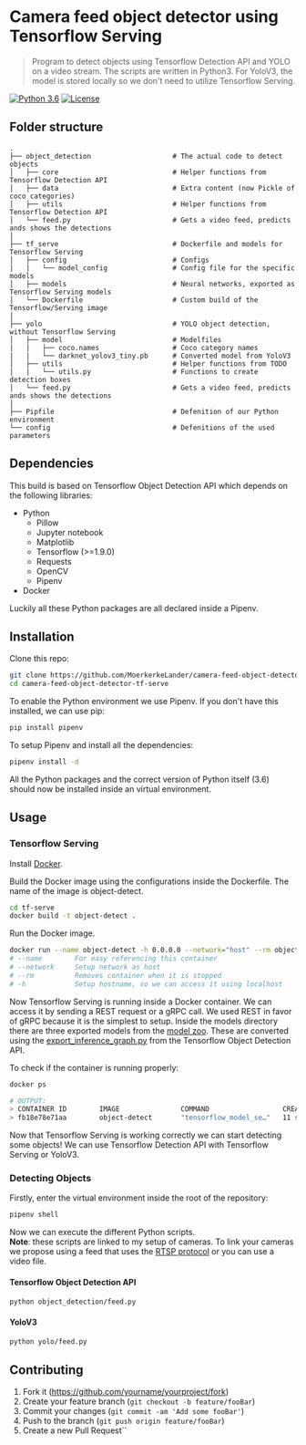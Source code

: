 # Camera feed object detector using Tensorflow Serving
> Program to detect objects using Tensorflow Detection API and YOLO on a video stream. The scripts are written in Python3. For YoloV3, the model is stored locally so we don't need to utilize Tensorflow Serving.

[![Python 3.6](https://img.shields.io/badge/python-3.6-blue.svg)](https://www.python.org/downloads/release/python-360/)
[![License](https://img.shields.io/badge/License-Apache%202.0-blue.svg)](https://opensource.org/licenses/Apache-2.0)

## Folder structure

    .
    ├── object_detection                    # The actual code to detect objects
    │   ├── core                            # Helper functions from Tensorflow Detection API
    │   ├── data                            # Extra content (now Pickle of coco categories)
    │   ├── utils                           # Helper functions from Tensorflow Detection API
    │   └── feed.py                         # Gets a video feed, predicts ands shows the detections
    │
    ├── tf_serve                            # Dockerfile and models for Tensorflow Serving
    │   ├── config                          # Configs
    |   |   └── model_config                # Config file for the specific models
    │   ├── models                          # Neural networks, exported as Tensorflow Serving models
    │   └── Dockerfile                      # Custom build of the Tensorflow/Serving image
    │
    ├── yolo                                # YOLO object detection, without Tensorflow Serving
    │   ├── model                           # Modelfiles
    |   |   ├── coco.names                  # Coco category names
    |   |   └── darknet_yolov3_tiny.pb      # Converted model from YoloV3
    │   ├── utils                           # Helper functions from TODO
    |   |   └── utils.py                    # Functions to create detection boxes
    │   └── feed.py                         # Gets a video feed, predicts ands shows the detections
    │
    ├── Pipfile                             # Defenition of our Python environment
    └── config                              # Defenitions of the used parameters

## Dependencies

This build is based on Tensorflow Object Detection API which depends on the following libraries:

- Python
    *   Pillow
    *   Jupyter notebook
    *   Matplotlib
    *   Tensorflow (>=1.9.0)
    *   Requests
    *   OpenCV
    *   Pipenv
- Docker

Luckily all these Python packages are all declared inside a Pipenv.

## Installation

Clone this repo:

```bash
git clone https://github.com/MoerkerkeLander/camera-feed-object-detector-tf-serve.git
cd camera-feed-object-detector-tf-serve
```

To enable the Python environment we use Pipenv. If you don't have this installed, we can use pip:

```bash
pip install pipenv
```

To setup Pipenv and install all the dependencies:

```bash
pipenv install -d
```

All the Python packages and the correct version of Python itself (3.6) should now be installed inside an virtual environment.


## Usage

### Tensorflow Serving

Install [Docker](https://www.docker.com/products/docker-desktop).

Build the Docker image using the configurations inside the Dockerfile. The name of the image is object-detect.

```bash
cd tf-serve
docker build -t object-detect .
```

Run the Docker image.

```bash
docker run --name object-detect -h 0.0.0.0 --network="host" --rm object-detect:latest
# --name        For easy referencing this container
# --network     Setup network as host
# --rm          Removes container when it is stopped
# -h            Setup hostname, so we can access it using localhost
```

Now Tensorflow Serving is running inside a Docker container. We can access it by sending a REST request or a gRPC call. We used REST in favor of gRPC because it is the simplest to setup. Inside the models directory there are three exported models from the [model zoo](https://github.com/tensorflow/models/blob/master/research/object_detection/g3doc/detection_model_zoo.md). These are converted using the [export_inference_graph.py](https://github.com/tensorflow/models/blob/master/research/object_detection/export_inference_graph.py) from the Tensorflow Object Detection API.

To check if the container is running properly:

```bash
docker ps

# OUTPUT:
> CONTAINER ID        IMAGE               COMMAND                  CREATED             STATUS              PORTS               NAMES
> fb18e78e71aa        object-detect       "tensorflow_model_se…"   11 seconds ago      Up 10 seconds                           object-detect
```

Now that Tensorflow Serving is working correctly we can start detecting some objects! We can use Tensorflow Detection API with Tensorflow Serving or YoloV3.

### Detecting Objects

Firstly, enter the virtual environment inside the root of the repository:

```bash
pipenv shell
```

Now we can execute the different Python scripts.\
**Note**: these scripts are linked to my setup of cameras. To link your cameras we propose using a feed that uses the [RTSP protocol](https://en.wikipedia.org/wiki/Real_Time_Streaming_Protocol) or you can use a video file.

#### Tensorflow Object Detection API

```bash
python object_detection/feed.py
```

#### YoloV3

```bash
python yolo/feed.py
```

## Contributing

1. Fork it (<https://github.com/yourname/yourproject/fork>)
2. Create your feature branch (`git checkout -b feature/fooBar`)
3. Commit your changes (`git commit -am 'Add some fooBar'`)
4. Push to the branch (`git push origin feature/fooBar`)
5. Create a new Pull Request``
